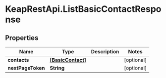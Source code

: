 # KeapRestApi.ListBasicContactResponse

## Properties

Name | Type | Description | Notes
------------ | ------------- | ------------- | -------------
**contacts** | [**[BasicContact]**](BasicContact.md) |  | [optional] 
**nextPageToken** | **String** |  | [optional] 


